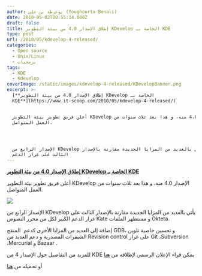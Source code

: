 ```yaml
---
author: يوغرطة بن علي (Youghourta Benali)
date: 2010-05-02T08:55:14.000Z
draft: false
title: إطلاق الإصدار 4.0 من بيئة التطوير KDevelop الخاصة بـ KDE
type: post
url: /2010/05/kdevelop-4-released/
categories:
  - Open source
  - Unix/Linux
  - برمجيات
tags:
  - KDE
  - Kdevelop
coverImage: /static/images/kdevelop-4-released/KDevelopBanner.png
excerpt: >-
  [**إطلاق الإصدار 4.0 من بيئة التطوير KDevelop الخاصة بـ
  KDE**](https://www.it-scoop.com/2010/05/kdevelop-4-released/)


  أعلن فريق تطوير بيئة التطوير KDevelop الإصدار 4.0 منه، و هذا بعد ثلاث سنوات من
  العمل المتواصل.




  الإصدار الرابع من KDevelop يأتي بالعديد من المزايا الجديدة مقارنة بالإصدار
  الثالث على غرار الدعم
---
```

[**إطلاق الإصدار 4.0 من بيئة التطوير KDevelop الخاصة بـ KDE**](https://www.it-scoop.com/2010/05/kdevelop-4-released/)

أعلن فريق تطوير بيئة التطوير KDevelop الإصدار 4.0 منه، و هذا بعد ثلاث سنوات من العمل المتواصل.

![](/static/images/kdevelop-4-released/KDevelopBanner.png)

الإصدار الرابع من KDevelop يأتي بالعديد من المزايا الجديدة مقارنة بالإصدار الثالث على غرار الدعم الكبير لكل من محرر النصوص Kate و مستظهر الملفات Okteta.

إضافة إلى العديد من المزايا الأخرى كدعم  المنقح GDB، و تحسين خاصية تلوين الشيفرات المصدرية و دعم العديد من Revision control على غرار Git ،Subversion ،Mercurial و Bazaar .

للمزيد من التفاصيل حول الإصدار 4 من KDE يمكن قراء الإعلان الرسمي لإطلاقه من [هنا](http://dot.kde.org/2010/05/01/kdevelop-40-stable-released-wild)

أو تحميله من [هنا](http://download.kde.org/download.php?url=stable/kdevelop/4.0.0/src/)
